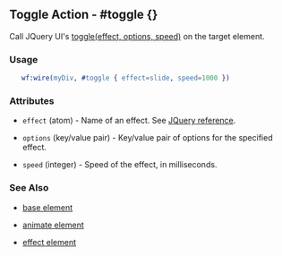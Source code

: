 <!-- dash: #toggle | Event | ###:Section -->



## Toggle Action - #toggle {}

  Call JQuery UI's [toggle(effect, options, speed)](http://docs.jquery.com/UI/Effects/toggle) on the target element.


### Usage

```erlang
   wf:wire(myDiv, #toggle { effect=slide, speed=1000 })

```

### Attributes

   * `effect` (atom) - Name of an effect. See <a href='http://docs.jquery.com/UI/Effects'>JQuery reference</a>.

   * `options` (key/value pair) - Key/value pair of options for the specified effect.

   * `speed` (integer) - Speed of the effect, in milliseconds.

### See Also

 *  [base element](./action_base.md)

 *  [animate element](./animate.md)

 *  [effect element](./effect.md)
